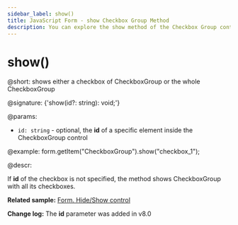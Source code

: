 ```yaml
---
sidebar_label: show()
title: JavaScript Form - show Checkbox Group Method 
description: You can explore the show method of the Checkbox Group control of Form in the documentation of the DHTMLX JavaScript UI library. Browse developer guides and API reference, try out code examples and live demos, and download a free 30-day evaluation version of DHTMLX Suite.
---
```


# show()

@short: shows either a checkbox of CheckboxGroup or the whole CheckboxGroup

@signature: {'show(id?: string): void;'}

@params:
- `id: string` - optional, the **id** of a specific element inside the CheckboxGroup control

@example:
form.getItem("CheckboxGroup").show("checkbox_1");

@descr:

If **id** of the checkbox is not specified, the method shows CheckboxGroup with all its checkboxes.

**Related sample:** [Form. Hide/Show control](https://snippet.dhtmlx.com/w6rr8chf)

**Change log:** The **id** parameter was added in v8.0
